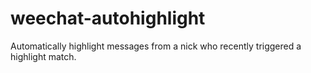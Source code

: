 # weechat-autohighlight
Automatically highlight messages from a nick who recently triggered a highlight match.

